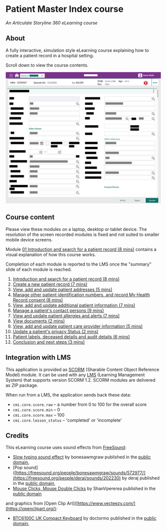 # Patient Master Index course

*An Articulate Storyline 360 eLearning course*

## About

A fully interactive, simulation style eLearning course explaining how to create a patient record in a hospital setting.

Scroll down to view the course contents.

![Patient Master Index course preview](../assets/images/PMISnapshot.png)

## Course content

Please view these modules on a laptop, desktop or tablet device. The resolution of the screen recorded modules is fixed and not suited to smaller mobile device screens.

Module [01 Introduction and search for a patient record (8 mins)](/01/story.html) contains a visual explanation of how this course works.

Completion of each module is reported to the LMS once the "summary" slide of each module is reached.

1. [Introduction and search for a patient record (8 mins)](/01/story.html)
2. [Create a new patient record (7 mins)](/02/story.html)
3. [View, add and update patient addresses (5 mins)](/03/story.html)
4. [Manage other patient identification numbers, and record My Health Record consent (8 mins)](/04/story.html)
5. [View, add and update additional patient information (7 mins)](/05/story.html)
6. [Manage a patient's contact persons (9 mins)](/06/story.html)
7. [View and update patient allergies and alerts (7 mins)](/07/story.html)
8. [View documents (2 mins)](/08/story.html)
9. [View, add and update patient care provider information (5 mins)](/09/story.html)
10. [Update a patient's privacy Status (2 mins)](/10/story.html)
11. [Patient labels, deceased details and audit details (6 mins)](/11/story.html)
12. [Conclusion and next steps (3 mins)](/12/story.html)

## Integration with LMS

This application is provided as [SCORM](https://scorm.com/scorm-explained/one-minute-scorm-overview/) (Sharable Content Object Reference Model) module. It can be used with any [LMS](https://en.wikipedia.org/wiki/Learning_management_system) (Learning Management System) that supports version SCORM 1.2. SCORM modules are delivered as ZIP package.

When run from a LMS, the application sends back these data:

* `cmi.core.score.raw` – a number from 0 to 100 for the overall score
* `cmi.core.score.min` – 0
* `cmi.core.score.max` – 100
* `cmi.core.lesson_status` – 'completed' or 'incomplete'

## Credits

This eLearning course uses sound effects from [FreeSound](https://freesound.org/):

* [Slow typing sound effect](https://freesound.org/people/bonesawmgraw/sounds/572977/) by bonesawmgraw published in the [public domain](https://creativecommons.org/publicdomain/zero/1.0/),
* [Pop sound]([https://freesound.org/people/bonesawmgraw/sounds/572977/](https://freesound.org/people/deraj/sounds/202230) by deraj published in the [public domain](https://creativecommons.org/publicdomain/zero/1.0/),
* [Mouse Clicks, Mouse Double Clicks](https://freesound.org/people/ShanVpererea/sounds/542080/) by ShanVpererea published in the [public domain](https://creativecommons.org/publicdomain/zero/1.0/)

and graphics from [Open Clip Art]([https://www.vecteezy.com/](https://openclipart.org/):

* [BTC6100C UK Compact Keyboard]([https://www.vecteezy.com/free-vector/clock-icon](https://openclipart.org/detail/4946/btc6100c-uk-compact-keyboard)) by doctormo published in the [public domain](https://creativecommons.org/publicdomain/zero/1.0/),
